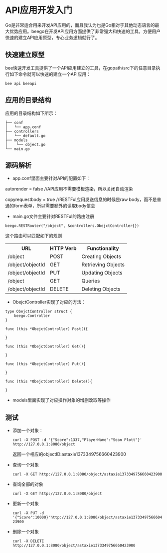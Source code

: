 # API应用开发入门
Go是非常适合用来开发API应用的，而且我认为也是Go相对于其他动态语言的最大优势应用。beego在开发API应用方面提供了非常强大和快速的工具，方便用户快速的建立API应用原型，专心业务逻辑就行了。


## 快速建立原型
bee快速开发工具提供了一个API应用建立的工具，在gopath/src下的任意目录执行如下命令就可以快速的建立一个API应用：

`bee api beeapi`

## 应用的目录结构
应用的目录结构如下所示：

 ```
├── conf
│   └── app.conf
├── controllers
│   └── default.go
├── models
│    └── object.go
└── main.go	
```

## 源码解析

- app.conf里面主要针对API的配置如下：

autorender = false  //API应用不需要模板渲染，所以关闭自动渲染

copyrequestbody = true  //RESTFul应用发送信息的时候是raw body，而不是普通的form表单，所以需要额外的读取body信息

- main.go文件主要针对RESTFul的路由注册

`beego.RESTRouter("/object", &controllers.ObejctController{})`

这个路由可以匹配如下的规则

<table>
<tr>
	<th>URL</th>					<th>HTTP Verb</th>				<th>Functionality</th>
</tr>
<tr>	
	<td>/object</td>				<td>POST</td>					<td>Creating Objects</td>
</tr>
<tr>	
	<td>/object/objectId</td>	<td>GET</td>					<td>Retrieving Objects</td>
</tr>
<tr>	
	<td>/object/objectId</td>	<td>PUT</td>						<td>Updating Objects</td>
</tr>
<tr>	
	<td>/object</td>				<td>GET</td>						<td>Queries</td>
</tr>
<tr>	
	<td>/object/objectId</td>	<td>DELETE</td>					<td>Deleting Objects</td>
</tr>
</table>

- ObejctController实现了对应的方法：

```
type ObejctController struct {
	beego.Controller
}

func (this *ObejctController) Post(){
	
}

func (this *ObejctController) Get(){
	
}

func (this *ObejctController) Put(){
	
}

func (this *ObejctController) Delete(){
	
}
```

- models里面实现了对应操作对象的增删改取等操作

## 测试

- 添加一个对象：

	`curl -X POST -d '{"Score":1337,"PlayerName":"Sean Plott"}' http://127.0.0.1:8080/object`
	
	返回一个相应的objectID:astaxie1373349756660423900
	
- 查询一个对象

	`curl -X GET http://127.0.0.1:8080/object/astaxie1373349756660423900`
	
- 查询全部的对象	

	`curl -X GET http://127.0.0.1:8080/object`

- 更新一个对象

	`curl -X PUT -d '{"Score":10000}'http://127.0.0.1:8080/object/astaxie1373349756660423900`

- 删除一个对象

	`curl -X DELETE http://127.0.0.1:8080/object/astaxie1373349756660423900`

